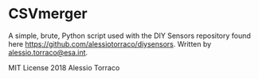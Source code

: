 # CSVmerger
A simple, brute, Python script used with the DIY Sensors repository found here https://github.com/alessiotorraco/diysensors.
Written by alessio.torraco@esa.int.

MIT License 2018 Alessio Torraco
